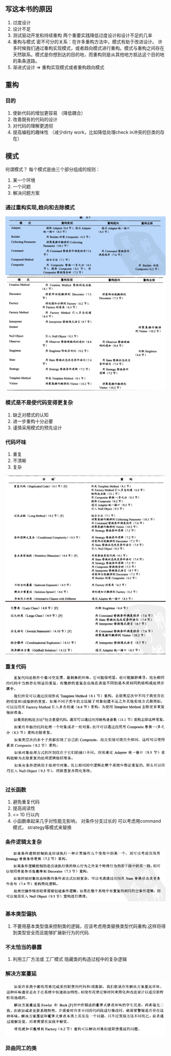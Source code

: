## 写这本书的原因
1. 过度设计
2. 设计不足
3. 测试驱动开发和持续重构 两个重要实践降低过度设计和设计不足的几率
4. 重构与模式 密不可分的关系：在许多重构方法中，模式有助于改进设计。 许多时候我们通过重构实现模式，或者趋向模式进行重构。模式与重构之间存在天然联系。模式是你想到达的目的地，而重构则是从其他地方抵达这个目的地的条条道路。 
5. 渐进式设计 => 重构实现模式或者重构趋向模式


## 重构
### 目的
1. 使新代码的增加更容易 （降低耦合）
2. 改善既有的代码的设计 
3. 对代码的理解更透彻 
4. 提高编程的趣味性 （减少dirty work，比如降低处理check in冲突的巨类的存在）

## 模式
何谓模式？
每个模式是由三个部分组成的规则：
1. 某一个环境
2. 一个问题
3. 解决问题方案

### 通过重构实现,趋向和去除模式
![](./模式与重构1.png)
![](./模式与重构2.png)
### 模式是不是使代码变得更复杂
1. 缺乏对模式的认知
2. 进一步重构十分必要
3. 谨慎采用模式的预先设计

### 代码坏味
1. 重复
2. 不清晰
3. 复杂

![](./代码异味1.png)
![](./代码异味2.png)


### 重复代码
![](./duplicate_code1.PNG)

### 过长函数
1. 避免重复代码
2. 提高阅读性
3. <= 10 行以内
4. 小函数串起来几乎对性能无影响， 对条件分支过长的 可以考虑用command 模式， strategy等模式来替换

### 条件逻辑太复杂
![](./complex_condition.PNG)

### 基本类型偏执
1. 不要用基本类型值来控制类的逻辑，应该考虑用类替换类型代码重构.这样将得到类型安全而且能够扩展新行为的代码.

### 不太恰当的暴露
1. 利用工厂方法或 工厂模式 隐藏类的构造过程中的复杂逻辑

### 解决方案蔓延
![](./solution_sprawl.PNG)

### 异曲同工的类



